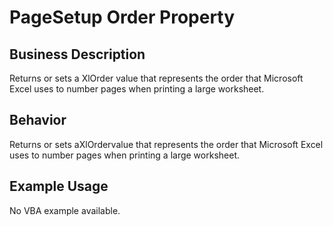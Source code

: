 # PageSetup Order Property

## Business Description
Returns or sets a XlOrder value that represents the order that Microsoft Excel uses to number pages when printing a large worksheet.

## Behavior
Returns or sets aXlOrdervalue that represents the order that Microsoft Excel uses to number pages when printing a large worksheet.

## Example Usage
No VBA example available.